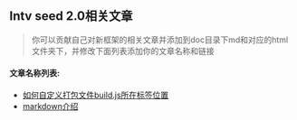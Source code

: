 ## Intv seed 2.0相关文章

> 你可以贡献自己对新框架的相关文章并添加到doc目录下md和对应的html文件夹下，并修改下面列表添加你的文章名称和链接

#### 文章名称列表:
+ [如何自定义打包文件build.js所在标签位置](md/how_to_define_the_build.js_tag_position.md)
+ [markdown介绍](md/markdown_introduction.md)
